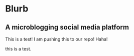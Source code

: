 # Blurb
## A microblogging social media platform

This is a test! I am pushing this to our repo! Haha!

this is a test. 